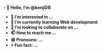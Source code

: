 <strong>- 👋 Hello, I’m @kenjiDB
- 👀 I’m interested in ...
- 🌱 I’m currently learning Web development
- 💞️ I’m looking to collaborate on ...
- 📫 How to reach me ...
- 😄 Pronouns: ...
- ⚡ Fun fact: ...

<!---
kenjiDB/kenjiDB is a ✨ special ✨ repository because its `README.md` (this file) appears on your GitHub profile.
You can click the Preview link to take a look at your changes.
--->
